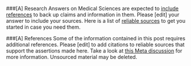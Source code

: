 ###[A] Research
Answers on Medical Sciences are expected to [include references](https://medicalsciences.meta.stackexchange.com/questions/1/) to back up claims and information in them. Please [edit] your answer to include your sources. Here is a list of [reliable sources](https://medicalsciences.meta.stackexchange.com/questions/112/what-are-reliable-sources) to get you started in case you need them.

###[A] References
Some of the information contained in this post requires additional references. Please [edit] to add citations to reliable sources that support the assertions made here. Take a look at [this Meta discussion](https://medicalsciences.meta.stackexchange.com/questions/1/) for more information. Unsourced material may be deleted.
